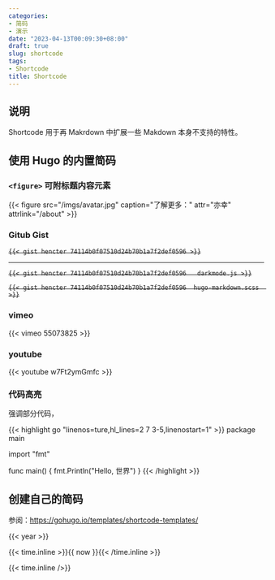 ```yaml
---
categories:
- 简码
- 演示
date: "2023-04-13T00:09:30+08:00"
draft: true
slug: shortcode
tags:
- Shortcode
title: Shortcode
---
```


## 说明

Shortcode 用于再 Makrdown 中扩展一些 Makdown 本身不支持的特性。

## 使用 Hugo 的内置简码

### `<figure>` 可附标题内容元素

{{< figure src="/imgs/avatar.jpg" caption="了解更多：" attr="亦幸" attrlink="/about" >}}

### Gitub Gist

~~`{{< gist hencter 74114b0f07510d24b70b1a7f2def0596 >}}`~~

---

~~`{{< gist hencter 74114b0f07510d24b70b1a7f2def0596   darkmode.js >}}`~~

~~`{{< gist hencter 74114b0f07510d24b70b1a7f2def0596  hugo-markdown.scss  >}}`~~

### vimeo

{{< vimeo 55073825 >}}

### youtube

{{< youtube w7Ft2ymGmfc >}}

### 代码高亮

强调部分代码，

{{< highlight go "linenos=ture,hl_lines=2 7 3-5,linenostart=1" >}}
package main

import "fmt"

func main() {
fmt.Println("Hello, 世界")
}
{{< /highlight >}}

## 创建自己的简码

参阅：<https://gohugo.io/templates/shortcode-templates/>

{{< year >}}

{{< time.inline >}}{{ now }}{{< /time.inline >}}

{{< time.inline />}}
